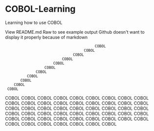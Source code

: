 # COBOL-Learning
Learning how to use COBOL

View README.md Raw to see example output
Github doesn't want to display it properly because of markdown

                                             COBOL
                                        COBOL
                                   COBOL
                              COBOL
                          COBOL
                      COBOL
                  COBOL
              COBOL
           COBOL
        COBOL
     COBOL
   COBOL
 COBOL
COBOL
COBOL
COBOL
COBOL
 COBOL
  COBOL
    COBOL
      COBOL
         COBOL
            COBOL
               COBOL
                   COBOL
                       COBOL
                            COBOL
                                COBOL
                                     COBOL
                                          COBOL
                                               COBOL
                                                    COBOL
                                                         COBOL
                                                              COBOL
                                                                   COBOL
                                                                       COBOL
                                                                            COBOL
                                                                                COBOL
                                                                                    COBOL
                                                                                       COBOL
                                                                                          COBOL
                                                                                             COBOL
                                                                                               COBOL
                                                                                                 COBOL
                                                                                                  COBOL
                                                                                                   COBOL
                                                                                                   COBOL
                                                                                                   COBOL
                                                                                                   COBOL
                                                                                                  COBOL
                                                                                                COBOL
                                                                                              COBOL
                                                                                           COBOL
                                                                                        COBOL
                                                                                     COBOL
                                                                                 COBOL
                                                                             COBOL
                                                                         COBOL
                                                                    COBOL
                                                                COBOL
                                                           COBOL
                                                      COBOL
                                                 COBOL